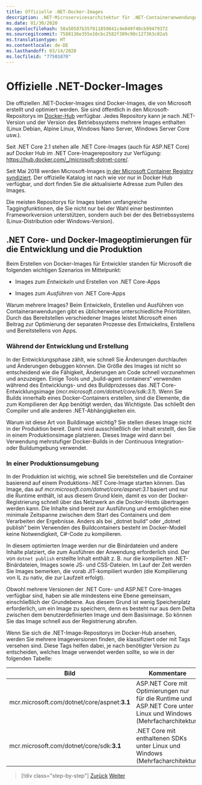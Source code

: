 ```yaml
---
title: Offizielle .NET-Docker-Images
description: .NET-Microservicesarchitektur für .NET-Containeranwendungen | Offizielle .NET-Docker-Images
ms.date: 01/30/2020
ms.openlocfilehash: 50a50587b35f811859841c4e049f40cb99479372
ms.sourcegitcommit: 7588136e355e10cbc2582f389c90c127363c02a5
ms.translationtype: HT
ms.contentlocale: de-DE
ms.lasthandoff: 03/14/2020
ms.locfileid: "77501870"
---
```

# <a name="official-net-docker-images"></a>Offizielle .NET-Docker-Images

Die offiziellen .NET-Docker-Images sind Docker-Images, die von Microsoft erstellt und optimiert werden. Sie sind öffentlich in den Microsoft-Repositorys im [Docker-Hub](https://hub.docker.com/u/microsoft/) verfügbar. Jedes Repository kann je nach .NET-Version und der Version des Betriebssystems mehrere Images enthalten (Linux Debian, Alpine Linux, Windows Nano Server, Windows Server Core usw.).

Seit .NET Core 2.1 stehen alle .NET Core-Images (auch für ASP.NET Core) auf Docker Hub im .NET Core-Imagerepository zur Verfügung: <https://hub.docker.com/_/microsoft-dotnet-core/>.

Seit Mai 2018 werden Microsoft-Images [in der Microsoft Container Registry syndiziert](https://azure.microsoft.com/blog/microsoft-syndicates-container-catalog/). Der offizielle Katalog ist nach wie vor nur in Docker Hub verfügbar, und dort finden Sie die aktualisierte Adresse zum Pullen des Images.

Die meisten Repositorys für Images bieten umfangreiche Taggingfunktionen, die Sie nicht nur bei der Wahl einer bestimmten Frameworkversion unterstützen, sondern auch bei der des Betriebssystems (Linux-Distribution oder Windows-Version).

## <a name="net-core-and-docker-image-optimizations-for-development-versus-production"></a>.NET Core- und Docker-Imageoptimierungen für die Entwicklung und die Produktion

Beim Erstellen von Docker-Images für Entwickler standen für Microsoft die folgenden wichtigen Szenarios im Mittelpunkt:

- Images zum *Entwickeln* und Erstellen von .NET Core-Apps

- Images zum *Ausführen* von .NET Core-Apps

Warum mehrere Images? Beim Entwickeln, Erstellen und Ausführen von Containeranwendungen gibt es üblicherweise unterschiedliche Prioritäten. Durch das Bereitstellen verschiedener Images leistet Microsoft einen Beitrag zur Optimierung der separaten Prozesse des Entwickelns, Erstellens und Bereitstellens von Apps.

### <a name="during-development-and-build"></a>Während der Entwicklung und Erstellung

In der Entwicklungsphase zählt, wie schnell Sie Änderungen durchlaufen und Änderungen debuggen können. Die Größe des Images ist nicht so entscheidend wie die Fähigkeit, Änderungen am Code schnell vorzunehmen und anzuzeigen. Einige Tools und „build-agent containers“ verwenden während des Entwicklungs- und des Buildprozesses das .NET Core-Entwicklungsimage (*mcr.microsoft.com/dotnet/core/sdk:3.1*). Wenn Sie Builds innerhalb eines Docker-Containers erstellen, sind die Elemente, die zum Kompilieren der App benötigt werden, das Wichtigste. Das schließt den Compiler und alle anderen .NET-Abhängigkeiten ein.

Warum ist diese Art von Buildimage wichtig? Sie stellen dieses Image nicht in der Produktion bereit. Damit wird ausschließlich der Inhalt erstellt, den Sie in einem Produktionsimage platzieren. Dieses Image wird dann bei Verwendung mehrstufiger Docker-Builds in der Continuous Integration- oder Buildumgebung verwendet.

### <a name="in-production"></a>In einer Produktionsumgebung

In der Produktion ist wichtig, wie schnell Sie bereitstellen und die Container basierend auf einem Produktions-.NET Core-Image starten können. Das Image, das auf *mcr.microsoft.com/dotnet/core/aspnet:3.1* basiert und nur die Runtime enthält, ist aus diesem Grund klein, damit es von der Docker-Registrierung schnell über das Netzwerk an die Docker-Hosts übertragen werden kann. Die Inhalte sind bereit zur Ausführung und ermöglichen eine minimale Zeitspanne zwischen dem Start des Containers und dem Verarbeiten der Ergebnisse. Anders als bei „dotnet build“ oder „dotnet publish“ beim Verwenden des Buildcontainers besteht im Docker-Modell keine Notwendigkeit, C\#-Code zu kompilieren.

In diesem optimierten Image werden nur die Binärdateien und andere Inhalte platziert, die zum Ausführen der Anwendung erforderlich sind. Der von `dotnet publish` erstellte Inhalt enthält z. B. nur die kompilierten .NET-Binärdateien, Images sowie JS- und CSS-Dateien. Im Lauf der Zeit werden Sie Images bemerken, die vorab JIT-kompiliert wurden (die Kompilierung von IL zu nativ, die zur Laufzeit erfolgt).

Obwohl mehrere Versionen der .NET Core- und ASP.NET Core-Images verfügbar sind, haben sie alle mindestens eine Ebene gemeinsam, einschließlich der Grundebene. Aus diesem Grund ist wenig Speicherplatz erforderlich, um ein Image zu speichern, denn es besteht nur aus dem Delta zwischen dem benutzerdefinierten Image und dem Basisimage. So können Sie das Image schnell aus der Registrierung abrufen.

Wenn Sie sich die .NET-Image-Repositorys im Docker-Hub ansehen, werden Sie mehrere Imageversionen finden, die klassifiziert oder mit Tags versehen sind. Diese Tags helfen dabei, je nach benötigter Version zu entscheiden, welches Image verwendet werden sollte, so wie in der folgenden Tabelle:

| Bild | Kommentare |
|-------|----------|
| mcr.microsoft.com/dotnet/core/aspnet:**3.1** | ASP.NET Core mit Optimierungen nur für die Runtime und ASP.NET Core unter Linux und Windows (Mehrfacharchitektur) |
| mcr.microsoft.com/dotnet/core/sdk:**3.1** | .NET Core mit enthaltenen SDKs unter Linux und Windows (Mehrfacharchitektur) |

> [!div class="step-by-step"]
> [Zurück](net-container-os-targets.md)
> [Weiter](../architect-microservice-container-applications/index.md)

